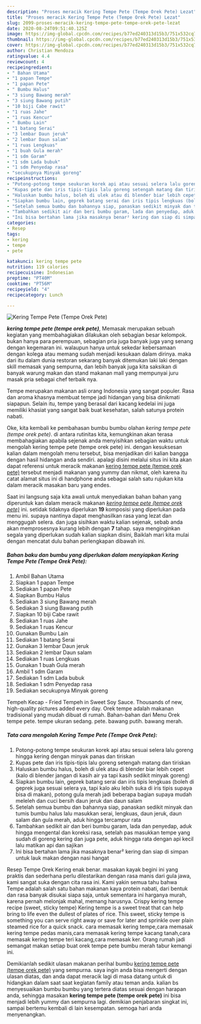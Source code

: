 ```yaml
---
description: "Proses meracik Kering Tempe Pete (Tempe Orek Pete) Lezat"
title: "Proses meracik Kering Tempe Pete (Tempe Orek Pete) Lezat"
slug: 2099-proses-meracik-kering-tempe-pete-tempe-orek-pete-lezat
date: 2020-08-24T09:51:40.125Z
image: https://img-global.cpcdn.com/recipes/b77ed240313d15b3/751x532cq70/kering-tempe-pete-tempe-orek-pete-foto-resep-utama.jpg
thumbnail: https://img-global.cpcdn.com/recipes/b77ed240313d15b3/751x532cq70/kering-tempe-pete-tempe-orek-pete-foto-resep-utama.jpg
cover: https://img-global.cpcdn.com/recipes/b77ed240313d15b3/751x532cq70/kering-tempe-pete-tempe-orek-pete-foto-resep-utama.jpg
author: Christian Mendoza
ratingvalue: 4.4
reviewcount: 4
recipeingredient:
- " Bahan Utama"
- "1 papan Tempe"
- "1 papan Pete"
- " Bumbu Halus"
- "3 siung Bawang merah"
- "3 siung Bawang putih"
- "10 biji Cabe rawit"
- "1 ruas Jahe"
- "1 ruas Kencur"
- " Bumbu Lain"
- "1 batang Serai"
- "3 lembar Daun jeruk"
- "2 lembar Daun salam"
- "1 ruas Lengkuas"
- "1 buah Gula merah"
- "1 sdm Garam"
- "1 sdm Lada bubuk"
- "1 sdm Penyedap rasa"
- "secukupnya Minyak goreng"
recipeinstructions:
- "Potong-potong tempe seukuran korek api atau sesuai selera lalu goreng hingga kering dengan minyak panas dan tiriskan"
- "Kupas pete dan iris tipis-tipis lalu goreng setengah matang dan tiriskan"
- "Haluskan bumbu halus, boleh di ulek atau di blender biar lebih cepet (kalo di blender jangan di kasih air ya tapi kasih sedikit minyak goreng)"
- "Siapkan bumbu lain, geprek batang serai dan iris tipis lengkuas (boleh di geprek juga sesuai selera ya, tapi kalo aku lebih suka di iris tipis supaya bisa di makan), potong gula merah jadi beberapa bagian supaya mudah meleleh dan cuci bersih daun jeruk dan daun salam"
- "Setelah semua bumbu dan bahannya siap, panaskan sedikit minyak dan tumis bumbu halus lalu masukkan serai, lengkuas, daun jeruk, daun salam dan gula merah, aduk hingga tercampur rata"
- "Tambahkan sedikit air dan beri bumbu garam, lada dan penyedap, aduk hingga mengental dan koreksi rasa, setelah pas masukkan tempe yang sudah di goreng kering dan juga pete, aduk hingga rata dengan api kecil lalu matikan api dan sajikan"
- "Ini bisa bertahan lama jika masaknya benar² kering dan siap di simpan untuk lauk makan dengan nasi hangat"
categories:
- Resep
tags:
- kering
- tempe
- pete

katakunci: kering tempe pete 
nutrition: 119 calories
recipecuisine: Indonesian
preptime: "PT40M"
cooktime: "PT56M"
recipeyield: "4"
recipecategory: Lunch

---
```



![Kering Tempe Pete (Tempe Orek Pete)](https://img-global.cpcdn.com/recipes/b77ed240313d15b3/751x532cq70/kering-tempe-pete-tempe-orek-pete-foto-resep-utama.jpg)

<b><i>kering tempe pete (tempe orek pete)</i></b>, Memasak merupakan sebuah kegiatan yang membahagiakan dilakukan oleh sebagian besar kelompok. bukan hanya para perempuan, sebagian pria juga banyak juga yang senang dengan kegemaran ini. walaupun hanya untuk sekedar kebersamaan dengan kolega atau memang sudah menjadi kesukaan dalam dirinya. maka dari itu dalam dunia restoran sekarang banyak ditemukan laki laki dengan skill memasak yang sempurna, dan lebih banyak juga kita saksikan di banyak warung makan dan stand makanan mall yang mempunyai juru masak pria sebagai chef terbaik nya.

Tempe merupakan makanan asli orang Indonesia yang sangat populer. Rasa dan aroma khasnya membuat tempe jadi hidangan yang bisa dinikmati siapapun. Selain itu, tempe yang berasal dari kacang kedelai ini juga memiliki khasiat yang sangat baik buat kesehatan, salah satunya protein nabati.

Oke, kita kembali ke pembahasan bumbu bumbu olahan <i>kering tempe pete (tempe orek pete)</i>. di antara rutinitas kita, kemungkinan akan terasa membahagiakan apabila sejenak anda menyisihkan sebagian waktu untuk mengolah kering tempe pete (tempe orek pete) ini. dengan kesuksesan kalian dalam mengolah menu tersebut, bisa menjadikan diri kalian bangga dengan hasil hidangan anda sendiri. apalagi disini melalui situs ini kita akan dapat referensi untuk meracik makanan <u>kering tempe pete (tempe orek pete)</u> tersebut menjadi makanan yang yummy dan nikmat, oleh karena itu catat alamat situs ini di handphone anda sebagai salah satu rujukan kita dalam meracik masakan baru yang endes.


Saat ini langsung saja kita awali untuk menyediakan bahan bahan yang diperuntuk kan dalam meracik makanan <u><i>kering tempe pete (tempe orek pete)</i></u> ini. setidak tidaknya diperlukan <b>19</b> komposisi yang diperlukan pada menu ini. supaya nantinya dapat menghasilkan rasa yang lezat dan menggugah selera. dan juga sisihkan waktu kalian sejenak, sebab anda akan memprosesnya kurang lebih dengan <b>7</b> tahap. saya menginginkan segala yang diperlukan sudah kalian siapkan disini, Baiklah mari kita mulai dengan mencatat dulu bahan perlengkapan dibawah ini.

<!--inarticleads1-->

##### Bahan baku dan bumbu yang diperlukan dalam menyiapkan Kering Tempe Pete (Tempe Orek Pete):

1. Ambil  Bahan Utama
1. Siapkan 1 papan Tempe
1. Sediakan 1 papan Pete
1. Siapkan  Bumbu Halus
1. Sediakan 3 siung Bawang merah
1. Sediakan 3 siung Bawang putih
1. Siapkan 10 biji Cabe rawit
1. Sediakan 1 ruas Jahe
1. Sediakan 1 ruas Kencur
1. Gunakan  Bumbu Lain
1. Sediakan 1 batang Serai
1. Gunakan 3 lembar Daun jeruk
1. Sediakan 2 lembar Daun salam
1. Sediakan 1 ruas Lengkuas
1. Gunakan 1 buah Gula merah
1. Ambil 1 sdm Garam
1. Sediakan 1 sdm Lada bubuk
1. Sediakan 1 sdm Penyedap rasa
1. Sediakan secukupnya Minyak goreng


Tempeh Kecap - Fried Tempeh in Sweet Soy Sauce. Thousands of new, high-quality pictures added every day. Orek tempe adalah makanan tradisional yang mudah dibuat di rumah. Bahan-bahan dari Menu Orek tempe pete. tempe ukuran sedang. pete. bawang putih. bawang merah. 

<!--inarticleads2-->

##### Tata cara mengolah Kering Tempe Pete (Tempe Orek Pete):

1. Potong-potong tempe seukuran korek api atau sesuai selera lalu goreng hingga kering dengan minyak panas dan tiriskan
1. Kupas pete dan iris tipis-tipis lalu goreng setengah matang dan tiriskan
1. Haluskan bumbu halus, boleh di ulek atau di blender biar lebih cepet (kalo di blender jangan di kasih air ya tapi kasih sedikit minyak goreng)
1. Siapkan bumbu lain, geprek batang serai dan iris tipis lengkuas (boleh di geprek juga sesuai selera ya, tapi kalo aku lebih suka di iris tipis supaya bisa di makan), potong gula merah jadi beberapa bagian supaya mudah meleleh dan cuci bersih daun jeruk dan daun salam
1. Setelah semua bumbu dan bahannya siap, panaskan sedikit minyak dan tumis bumbu halus lalu masukkan serai, lengkuas, daun jeruk, daun salam dan gula merah, aduk hingga tercampur rata
1. Tambahkan sedikit air dan beri bumbu garam, lada dan penyedap, aduk hingga mengental dan koreksi rasa, setelah pas masukkan tempe yang sudah di goreng kering dan juga pete, aduk hingga rata dengan api kecil lalu matikan api dan sajikan
1. Ini bisa bertahan lama jika masaknya benar² kering dan siap di simpan untuk lauk makan dengan nasi hangat


Resep Tempe Orek Kering enak benar. masakan kayak begini ini yang praktis dan sederhana perlu dilestarikan dengan rasa manis dari gula jawa, kami sangat suka dengan cita rasa ini. Kami yakin semua tahu bahwa Tempe adalah salah satu bahan makanan kaya protein nabati, dari bentuk dan rasa banyak disukai siapa saja, untuk sementara ini harganya murah, karena pernah melonjak mahal, memang harusnya. Crispy kering tempe recipe (sweet, sticky tempe) Kering tempe is a sweet treat that can help bring to life even the dullest of plates of rice. This sweet, sticky tempe is something you can serve right away or save for later and sprinkle over plain steamed rice for a quick snack. cara memasak kering tempe,cara memasak kering tempe pedas manis,cara memasak kering tempe kacang tanah,cara memasak kering tempe teri kacang,cara memasak ker. Orang rumah jadi semangat makan setiap buat orek tempe pete bumbu merah tabur kemangi ini. 

Demikianlah sedikit ulasan makanan perihal bumbu <u>kering tempe pete (tempe orek pete)</u> yang sempurna. saya ingin anda bisa mengerti dengan ulasan diatas, dan anda dapat meracik lagi di masa datang untuk di hidangkan dalam saat saat kegiatan family atau teman anda. kalian bs menyesuaikan bumbu bumbu yang tertera diatas sesuai dengan harapan anda, sehingga masakan <b>kering tempe pete (tempe orek pete)</b> ini bisa menjadi lebih yummy dan sempurna lagi. demikian penjabaran singkat ini, sampai bertemu kembali di lain kesempatan. semoga hari anda menyenangkan.

